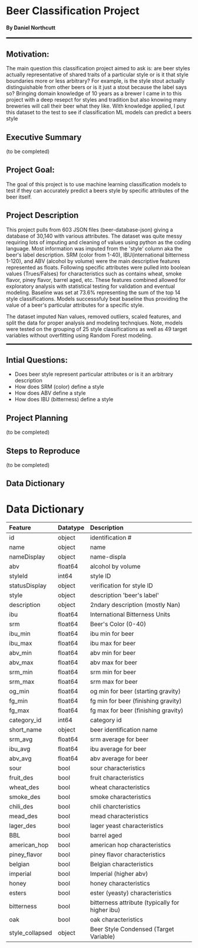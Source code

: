 # Beer Classification Project 
#### By Daniel Northcutt

<hr style="border:1px solid black"> </hr>

## Motivation: 

The main question this classification project aimed to ask is: are beer styles actually representative of shared traits of a particular style or is it that style boundaries more or less arbitrary?  For example, is the style stout actually distinguishable from other beers or is it just a stout because the label says so?  Bringing domain knowledge of 10 years as a brewer I came in to this project with a deep resepct for styles and tradition but also knowing many breweries will call their beer what they like.  With knowledge applied, I put this dataset to the test to see if classification ML models can predict a beers style

## Executive Summary 
(to be completed)

## Project Goal:
The goal of this project is to use machine learning classification models to test if they can accurately predict a beers style by specific attributes of the beer itself.  


## Project Description
This project pulls from 603 JSON files (beer-database-json) giving a database of 30,140 with various attributes.  The dataset was quite messy requiring lots of imputing and cleaning of values using python as the coding language. Most information was imputed from the 'style' column aka the beer's label description.  SRM (color from 1-40), IBU(international bitterness 1-120), and ABV (alcohol by volume) were the main descriptive features represented as floats.  Following specific attributes were pulled into boolean values (Trues/Falses) for characteristics such as contains wheat, smoke flavor, piney flavor, barrel aged, etc.  These features combined allowed for exploratory analysis with statistical testing for validation and eventual modeling.  Baseline was set at 73.6% representing the sum of the top 14 style classifications.  Models successsfuly beat baseline thus providing the value of a beer's particular attributes for a specific style.

The dataset imputed Nan values, removed outliers, scaled features, and split the data for proper analysis and modeling technqiues.
Note, models were tested on the grouping of 25 style classifications as well as 49 target variables without overfitting using Random Forest modeling. 

<hr style="border:1px solid black"> </hr>

## Intial Questions:
  - Does beer style represent particular attributes or is it an arbitrary description
  - How does SRM (color) define a style
  - How does ABV define a style
  - How does IBU (bitterness) define a style

## Project Planning
(to be completed)

## Steps to Reproduce 
(to be completed)


## Data Dictionary

# Data Dictionary
| Feature                    | Datatype               | Description                                                           |
|:---------------------------|:-----------------------|:----------------------------------------------------------------------|
id                            | object        | identification #
name                           | object       | name
nameDisplay              |        object      | name-displa
abv                         |    float64      | alcohol by volume
styleId                     |      int64      | style ID
statusDisplay                |    object      | verification for style ID
style                         |   object      | description 'beer's label'
description                  |    object      | 2ndary description (mostly Nan)
ibu                        |     float64      | International Bitterness Units
srm                       |      float64      | Beer's Color (0-40)
ibu_min                  |       float64      | ibu min for beer
ibu_max                  |       float64      | ibu max for beer
abv_min                   |      float64      | abv min for beer
abv_max                   |      float64      | abv max for beer
srm_min                   |      float64      | srm min for beer
srm_max                   |      float64      | srm max for beer
og_min                    |      float64      | og min for beer (starting gravity)
fg_min                   |       float64      | fg min for beer (finishing gravity)
fg_max                    |      float64      | fg max for beer (finishing gravity)
category_id                 |      int64      | category id
short_name                   |    object      | beer identification name
srm_avg                     |    float64      | srm average for beer
ibu_avg                    |     float64      | ibu average for beer
abv_avg                     |    float64      | abv average for beer
sour                        |       bool      | sour characteristics 
fruit_des                    |      bool      | fruit characteristics
wheat_des                    |      bool      | wheat characteristics
smoke_des                   |       bool      | smoke characteristics
chili_des                       |   bool      | chili charcteristics
mead_des                      |     bool      | mead characteristics
lager_des                     |     bool      | lager yeast characteristics
BBL                            |    bool      | barrel aged
american_hop                 |      bool      | american hop characteristics
piney_flavor                  |     bool      | piney flavor characteristics
belgian                       |     bool      | Belgian characteristics
imperial                     |      bool      | Imperial (higher abv)
honey                        |      bool      | honey characteristics
esters                      |       bool      | ester (yeasty) characteristics
bitterness                   |      bool      | bitterness attribute (typically for higher ibu)
oak                           |     bool      | oak characteristics
style_collapsed                 | object      | Beer Style Condensed (Target Variable) 

